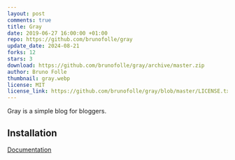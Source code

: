 ```yaml
---
layout: post
comments: true
title: Gray
date: 2019-06-27 16:00:00 +01:00
repo: https://github.com/brunofolle/gray
update_date: 2024-08-21
forks: 12
stars: 3
download: https://github.com/brunofolle/gray/archive/master.zip
author: Bruno Folle
thumbnail: gray.webp
license: MIT
license_link: https://github.com/brunofolle/gray/blob/master/LICENSE.txt
---
```


Gray is a simple blog for bloggers.

## Installation

[Documentation](https://github.com/brunofolle/gray)
